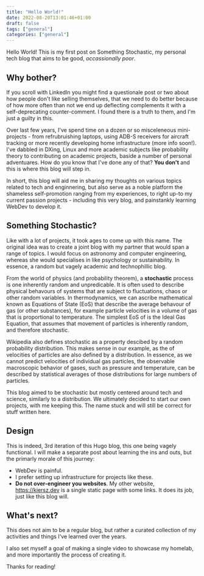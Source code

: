 ```yaml
---
title: "Hello World!"
date: 2022-08-20T13:01:46+01:00
draft: false
tags: ["general"]
categories: ["general"]
---
```


Hello World! This is my first post on Something Stochastic, my personal tech blog that aims to be good, _occassionally poor_.

## Why bother?

If you scroll with LinkedIn you might find a questionale post or two about how people don't like selling themselves, that we need to do better because of how more often than not we end up deflecting complements it with a self-deprecating counter-comment. I found there is a truth to them, and I'm just a guilty in this.

Over last few years, I've spend time on a dozen or so misceleneous mini-projects - from refrubruishing laptops, using ADB-S receivers for aircraft tracking or more recently developing home infrastructure (more info soon!). I've dabbled in DXing, Linux and more academic subjects like probability theory to contributing on academic projects, baside a number of personal adventuares. How do you know that I've done any of that? **You don't** and this is where this blog will step in.

In short, this blog will aid me in sharing my thoughts on various topics related to tech and enginnering, but also serve as a noble platform the shameless self-promotion ranging from my experiences, to right up-to my current passion projects - including this very blog, and painstankly learning WebDev to develop it.

## Something Stochastic?

Like with a lot of projects, it took ages to come up with this name. The original idea was to create a joint blog with my partner that would span a range of topics. I would focus on astronomy and computer engineering, whereas she would specialises in like psychology or sustainability. In essence, a random but vagely academic and technophillic blog.

From the world of physics (and probability theorem), a **stochastic** process is one inherently random and unpredicable. It is often used to describe physical behavours of systems that are subject to fluctuations, chaos or other random variables. In thermodynamics, we can ascribe mathematical known as Equations of State (EoS) that describe the average behavour of gas (or other substances), for example particle velocities in a volume of gas that is proportional to temperature. The simplest EoS of is the Ideal Gas Equation, that assumes that movement of particles is inherently random, and therefore stochastic.

Wikipedia also defines stochastic as a property descibed by a random probability distribution. This makes sense in our example, as the of velocities of particles are also defined by a distribution. In essence, as we cannot predict velocities of individual gas particles, the observable macroscopic behavior of gases, such as pressure and temperature, can be described by statistical averages of those distributions for large numbers of particles.

This blog aimed to be stochastic but mostly centered around tech and science, similarly to a distribution. We ultimately decided to start our own projects, with me keeping this. The name stuck and will still be correct for stuff written here.

## Design

This is indeed, 3rd iteration of this Hugo blog, this one being vagely functional. I will make a separate post about learning the ins and outs, but the primarly morale of this journey: 

* WebDev is painful.
* I prefer setting up infrastructure for projects like these.
* **Do not over-engineer you websites**. My other website, https://kiersz.dev is a single static page with some links. It does its job, just like this blog will.

## What's next?

This does not aim to be a regular blog, but rather a curated collection of my activities and things I've learned over the years. 

I also set myself a goal of making a single video to showcase my homelab, and more importantly the process of creating it.

Thanks for reading!